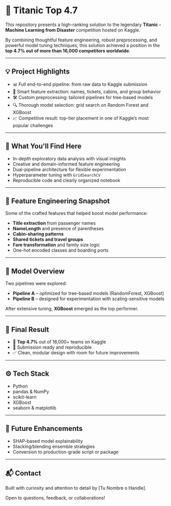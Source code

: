 # 🚢 Titanic Top 4.7

This repository presents a high-ranking solution to the legendary **Titanic - Machine Learning from Disaster** competition hosted on Kaggle.

By combining thoughtful feature engineering, robust preprocessing, and powerful model tuning techniques, this solution achieved a position in the **top 4.7% out of more than 16,000 competitors worldwide**.

---

## 💡 Project Highlights

- 📊 Full end-to-end pipeline: from raw data to Kaggle submission
- 🧠 Smart feature extraction: names, tickets, cabins, and group behavior
- 🛠️ Custom preprocessing: tailored pipelines for tree-based models
- 🔍 Thorough model selection: grid search on Random Forest and XGBoost
- 📈 Competitive result: top-tier placement in one of Kaggle’s most popular challenges

---

## 🧭 What You'll Find Here

- In-depth exploratory data analysis with visual insights
- Creative and domain-informed feature engineering
- Dual-pipeline architecture for flexible experimentation
- Hyperparameter tuning with `GridSearchCV`
- Reproducible code and clearly organized notebook

---

## 🔬 Feature Engineering Snapshot

Some of the crafted features that helped boost model performance:
- **Title extraction** from passenger names
- **NameLength** and presence of parentheses
- **Cabin-sharing patterns**
- **Shared tickets and travel groups**
- **Fare transformation** and family size logic
- One-hot encoded classes and boarding ports

---

## 🧪 Model Overview

Two pipelines were explored:
- **Pipeline A** – optimized for tree-based models (RandomForest, XGBoost)
- **Pipeline B** – designed for experimentation with scaling-sensitive models

After extensive tuning, **XGBoost** emerged as the top performer.

---

## 🏁 Final Result

- 🎯 **Top 4.7%** out of 16,000+ teams on Kaggle
- 📁 Submission ready and reproducible
- ✅ Clean, modular design with room for future improvements

---

## ⚙️ Tech Stack

- Python
- pandas & NumPy
- scikit-learn
- XGBoost
- seaborn & matplotlib

---

## 🚀 Future Enhancements

- SHAP-based model explainability
- Stacking/blending ensemble strategies
- Conversion to production-grade script or package

---

## 📬 Contact

Built with curiosity and attention to detail by [Tu Nombre o Handle].

Open to questions, feedback, or collaborations!
